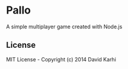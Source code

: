 # Pallo

A simple multiplayer game created with Node.js

## License

MIT License - Copyright (c) 2014 David Karhi
